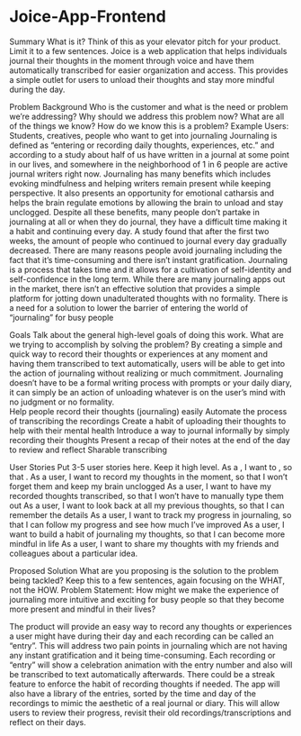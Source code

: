 # Joice-App-Frontend

Summary 
What is it? Think of this as your elevator pitch for your product. Limit it to a few sentences. 
Joice is a web application that helps individuals journal their thoughts in the moment through voice and have them automatically transcribed for easier organization and access. This provides a simple outlet for users to unload their thoughts and stay more mindful during the day.

Problem Background 
Who is the customer and what is the need or problem we’re addressing? Why should we address this problem now? What are all of the things we know? How do we know this is a problem? 
Example Users: Students, creatives, people who want to get into journaling
Journaling is defined as “entering or recording daily thoughts, experiences, etc.” and according to a study about half of us have written in a journal at some point in our lives, and somewhere in the neighborhood of 1 in 6 people are active journal writers right now. 
Journaling has many benefits which includes evoking mindfulness and helping writers remain present while keeping perspective. It also presents an opportunity for emotional catharsis and helps the brain regulate emotions by allowing the brain to unload and stay unclogged.
Despite all these benefits, many people don’t partake in journaling at all or when they do journal, they have a difficult time making it a habit and continuing every day. A study found that after the first two weeks, the amount of people who continued to journal every day gradually decreased. There are many reasons people avoid journaling including the fact that it’s time-consuming and there isn’t instant gratification. Journaling is a process that takes time and it allows for a cultivation of self-identity and self-confidence in the long term.
While there are many journaling apps out in the market, there isn’t an effective solution that provides a simple platform for jotting down unadulterated thoughts with no formality. There is a need for a solution to lower the barrier of entering the world of “journaling” for busy people


Goals
Talk about the general high-level goals of doing this work. What are we trying to accomplish by solving the problem? 
By creating a simple and quick way to record their thoughts or experiences at any moment and having them transcribed to text automatically, users will be able to get into the action of journaling without realizing or much commitment. Journaling doesn’t have to be a formal writing process with prompts or your daily diary, it can simply be an action of unloading whatever is on the user’s mind with no judgment or no formality.  
Help people record their thoughts (journaling) easily
Automate the process of transcribing the recordings 
Create a habit of uploading their thoughts to help with their mental health
Introduce a way to journal informally by simply recording their thoughts
Present a recap of their notes at the end of the day to review and reflect
Sharable transcribing 



User Stories 
Put 3-5 user stories here. Keep it high level. As a <type of user>, I want to <goal to be accomplished>, so that <reason for the goal>. 
As a user, I want to record my thoughts in the moment, so that I won’t forget them and keep my brain unclogged
As a user, I want to have my recorded thoughts transcribed, so that I won’t have to manually type them out
As a user, I want to look back at all my previous thoughts, so that I can remember the details 
As a user, I want to track my progress in journaling, so that I can follow my progress and see how much I’ve improved
As a user, I want to build a habit of journaling my thoughts, so that I can become more mindful in life
As a user, I want to share my thoughts with my friends and colleagues about a particular idea. 

Proposed Solution 
What are you proposing is the solution to the problem being tackled? Keep this to a few sentences, again focusing on the WHAT, not the HOW.
Problem Statement: How might we make the experience of journaling more intuitive and exciting for busy people so that they become more present and mindful in their lives? 

The product will provide an easy way to record any thoughts or experiences a user might have during their day and each recording can be called an “entry”. This will address two pain points in journaling which are not having any instant gratification and it being time-consuming. Each recording or “entry” will show a celebration animation with the entry number and also will be transcribed to text automatically afterwards. There could be a streak feature to enforce the habit of recording thoughts if needed.
The app will also have a library of the entries, sorted by the time and day of the recordings to mimic the aesthetic of a real journal or diary. This will allow users to review their progress, revisit their old recordings/transcriptions and reflect on their days. 
